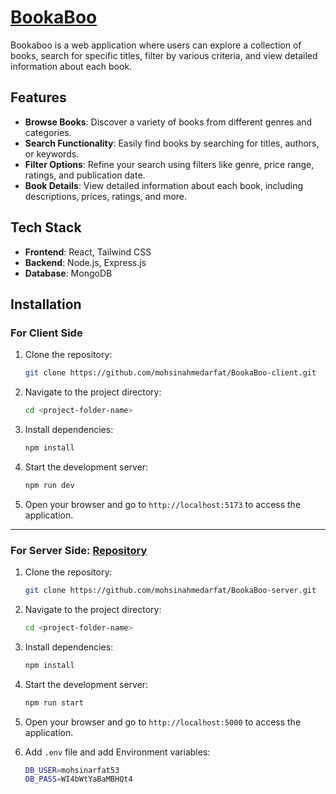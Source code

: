 # [BookaBoo](https://booka-boo-client.vercel.app/)

Bookaboo is a web application where users can explore a collection of books, search for specific titles, filter by various criteria, and view detailed information about each book.

## Features

- **Browse Books**: Discover a variety of books from different genres and categories.
- **Search Functionality**: Easily find books by searching for titles, authors, or keywords.
- **Filter Options**: Refine your search using filters like genre, price range, ratings, and publication date.
- **Book Details**: View detailed information about each book, including descriptions, prices, ratings, and more.

## Tech Stack

- **Frontend**: React, Tailwind CSS
- **Backend**: Node.js, Express.js
- **Database**: MongoDB

## Installation

### For Client Side

1. Clone the repository:

   ```bash
   git clone https://github.com/mohsinahmedarfat/BookaBoo-client.git
   ```

2. Navigate to the project directory:

   ```bash
   cd <project-folder-name>
   ```

3. Install dependencies:

   ```bash
   npm install
   ```

4. Start the development server:

   ```bash
   npm run dev
   ```

5. Open your browser and go to `http://localhost:5173` to access the application.

---

### For Server Side: [Repository](https://github.com/mohsinahmedarfat/BookaBoo-server)

1. Clone the repository:

   ```bash
   git clone https://github.com/mohsinahmedarfat/BookaBoo-server.git
   ```

2. Navigate to the project directory:

   ```bash
   cd <project-folder-name>
   ```

3. Install dependencies:

   ```bash
   npm install
   ```

4. Start the development server:

   ```bash
   npm run start
   ```

5. Open your browser and go to `http://localhost:5000` to access the application.

6. Add `.env` file and add Environment variables:
   ```bash
   DB_USER=mohsinarfat53
   DB_PASS=WI4bWtYaBaMBHQt4
   ```
